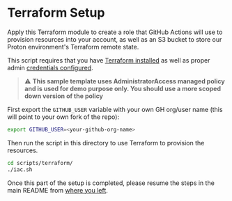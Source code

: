 # Terraform Setup

Apply this Terraform module to create a role that GitHub Actions will use to provision resources into your account, as well as an S3 bucket to store our Proton environment's Terraform remote state.

This script requires that you have [Terraform installed](https://learn.hashicorp.com/tutorials/terraform/install-cli) as well as proper admin [credentials configured](https://registry.terraform.io/providers/hashicorp/aws/latest/docs#environment-variables).

> :warning: **This sample template uses AdministratorAccess managed policy and is used for demo purpose only. You should use a more scoped down version of the policy**

First export the `GITHUB_USER` variable with your own GH org/user name (this will point to your own fork of the repo):

```sh
export GITHUB_USER=<your-github-org-name>
```

Then run the script in this directory to use Terraform to provision the resources.

```sh
cd scripts/terraform/
./iac.sh
```

Once this part of the setup is completed, please resume the steps in the main README from [where you left](../../README.md#getting-started-and-one-off-configurations).
